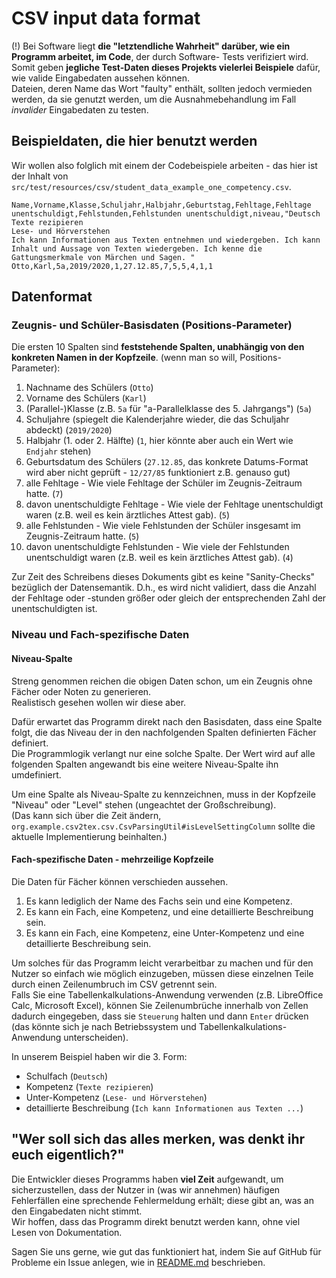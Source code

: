 # CSV input data format

(!) Bei Software liegt **die "letztendliche Wahrheit" darüber, wie ein Programm arbeitet, im Code**, der durch Software-
Tests verifiziert wird. Somit geben **jegliche Test-Daten dieses Projekts vielerlei Beispiele** dafür, wie valide 
Eingabedaten aussehen können.  
Dateien, deren Name das Wort "faulty" enthält, sollten jedoch vermieden werden, da sie genutzt werden, um die 
Ausnahmebehandlung im Fall *invalider* Eingabedaten zu testen.

## Beispieldaten, die hier benutzt werden

Wir wollen also folglich mit einem der Codebeispiele arbeiten - das hier ist der Inhalt von `src/test/resources/csv/student_data_example_one_competency.csv`.

``` 
Name,Vorname,Klasse,Schuljahr,Halbjahr,Geburtstag,Fehltage,Fehltage unentschuldigt,Fehlstunden,Fehlstunden unentschuldigt,niveau,"Deutsch
Texte rezipieren
Lese- und Hörverstehen
Ich kann Informationen aus Texten entnehmen und wiedergeben. Ich kann Inhalt und Aussage von Texten wiedergeben. Ich kenne die Gattungsmerkmale von Märchen und Sagen. "
Otto,Karl,5a,2019/2020,1,27.12.85,7,5,5,4,1,1
```

## Datenformat

### Zeugnis- und Schüler-Basisdaten (Positions-Parameter)

Die ersten 10 Spalten sind **feststehende Spalten, unabhängig von den konkreten Namen in der Kopfzeile**.
(wenn man so will, Positions-Parameter):

1. Nachname des Schülers (`Otto`)
1. Vorname des Schülers (`Karl`)
1. (Parallel-)Klasse (z.B. `5a` für "a-Parallelklasse des 5. Jahrgangs") (`5a`)
1. Schuljahre (spiegelt die Kalenderjahre wieder, die das Schuljahr abdeckt) (`2019/2020`)
1. Halbjahr (1. oder 2. Hälfte) (`1`, hier könnte aber auch ein Wert wie `Endjahr` stehen)
1. Geburtsdatum des Schülers (`27.12.85`, das konkrete Datums-Format wird aber nicht geprüft - `12/27/85` funktioniert z.B. genauso gut)
1. alle Fehltage - Wie viele Fehltage der Schüler im Zeugnis-Zeitraum hatte. (`7`)
1. davon unentschuldigte Fehltage - Wie viele der Fehltage unentschuldigt waren (z.B. weil es kein ärztliches Attest gab). (`5`)
1. alle Fehlstunden - Wie viele Fehlstunden der Schüler insgesamt im Zeugnis-Zeitraum hatte. (`5`)
1. davon unentschuldigte Fehlstunden - Wie viele der Fehlstunden unentschuldigt waren (z.B. weil es kein ärztliches Attest gab).  (`4`)

Zur Zeit des Schreibens dieses Dokuments gibt es keine "Sanity-Checks" bezüglich der Datensemantik. 
D.h., es wird nicht validiert, dass die Anzahl der Fehltage oder -stunden größer oder gleich der entsprechenden Zahl der 
unentschuldigten ist.

### Niveau und Fach-spezifische Daten 

#### Niveau-Spalte

Streng genommen reichen die obigen Daten schon, um ein Zeugnis ohne Fächer oder Noten zu generieren.   
Realistisch gesehen wollen wir diese aber.

Dafür erwartet das Programm direkt nach den Basisdaten, dass eine Spalte folgt, die das Niveau der in den nachfolgenden 
Spalten definierten Fächer definiert.  
Die Programmlogik verlangt nur eine solche Spalte. Der Wert wird auf alle folgenden Spalten angewandt bis eine weitere 
Niveau-Spalte ihn umdefiniert.

Um eine Spalte als Niveau-Spalte zu kennzeichnen, muss in der Kopfzeile "Niveau" oder "Level" stehen (ungeachtet der 
Großschreibung).  
(Das kann sich über die Zeit ändern, `org.example.csv2tex.csv.CsvParsingUtil#isLevelSettingColumn` sollte die aktuelle 
Implementierung beinhalten.)

#### Fach-spezifische Daten - mehrzeilige Kopfzeile 

Die Daten für Fächer können verschieden aussehen.

1. Es kann lediglich der Name des Fachs sein und eine Kompetenz.
2. Es kann ein Fach, eine Kompetenz, und eine detaillierte Beschreibung sein.
3. Es kann ein Fach, eine Kompetenz, eine Unter-Kompetenz und eine detaillierte Beschreibung sein.

Um solches für das Programm leicht verarbeitbar zu machen und für den Nutzer so einfach wie möglich einzugeben,
müssen diese einzelnen Teile durch einen Zeilenumbruch im CSV getrennt sein.  
Falls Sie eine Tabellenkalkulations-Anwendung verwenden (z.B. LibreOffice Calc, Microsoft Excel), können Sie 
Zeilenumbrüche innerhalb von Zellen dadurch eingegeben, dass sie `Steuerung` halten und dann `Enter` drücken
(das könnte sich je nach Betriebssystem und Tabellenkalkulations-Anwendung unterscheiden).

In unserem Beispiel haben wir die 3. Form:
* Schulfach (`Deutsch`)
* Kompetenz (`Texte rezipieren`)
* Unter-Kompetenz (`Lese- und Hörverstehen`)
* detaillierte Beschreibung (`Ich kann Informationen aus Texten ...`)
  

## "Wer soll sich das alles merken, was denkt ihr euch eigentlich?"

Die Entwickler dieses Programms haben **viel Zeit** aufgewandt, um sicherzustellen, dass 
der Nutzer in (was wir annehmen) häufigen Fehlerfällen eine sprechende Fehlermeldung erhält; diese gibt an, 
was an den Eingabedaten nicht stimmt.  
Wir hoffen, dass das Programm direkt benutzt werden kann, ohne viel Lesen von Dokumentation.  

Sagen Sie uns gerne, wie gut das funktioniert hat, indem Sie auf GitHub für Probleme ein Issue anlegen, wie in 
[README.md](../README.md) beschrieben.